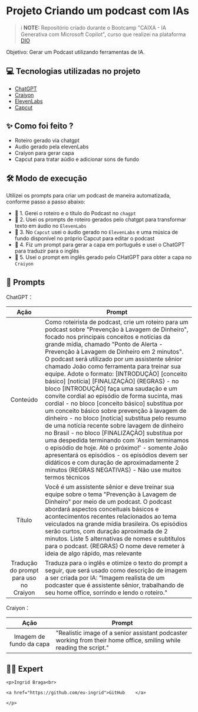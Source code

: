 # Projeto Criando um podcast com IAs


 > ℹ️ **NOTE:** Repositório criado durante o Bootcamp "CAIXA - IA Generativa com Microsoft Copilot", curso que realizei na plataforma [DIO](https://dio.me)

Objetivo: Gerar um Podcast utilizando ferramentas de IA.

## 💻 Tecnologias utilizadas no projeto

- [ChatGPT](https://chat.openai.com/) 
- [Craiyon](https://www.craiyon.com/)
- [ElevenLabs](https://beta.elevenlabs.io/)
- [Capcut](https://www.capcut.com/pt-br/)

## ✨ Como foi feito ?

- Roteiro gerado via chatgpt
- Audio gerado pela elevenLabs
- Craiyon para gerar capa
- Capcut para tratar aúdio e adicionar sons de fundo

## 🛠️ Modo de execução

Utilizei os prompts para criar um podcast de maneira automatizada, conforme passo a passo abaixo:

- 🤖 1. Gerei o roteiro e o título do Podcast no `chagpt`
- 🤖 2. Usei os prompts de roteiro gerados pelo chatgpt para transformar texto em áudio no `ElevenLabs`
- 🤖 3. No `Capcut` usei o áudio gerado no `ElevenLabs` e uma música de fundo disponível no próprio Capcut para editar o podcast
- 🤖 4. Fiz um prompt para gerar a capa em português e usei o ChatGPT para traduzir para o inglês 
- 🤖 5. Usei o prompt em inglês gerado pelo CHatGPT para obter a capa no `Craiyon`

## 🧠 Prompts

ChatGPT：

|   Ação   | Prompt                                                                                                                                                                                                                                                                         |
| :------: | ------------------------------------------------------------------------------------------------------------------------------------------------------------------------------------------------------------------------------------------------------------------------------ |
| Conteúdo | Como roteirista de podcast, crie um roteiro para um podcast sobre "Prevenção à Lavagem de Dinheiro", focado nos principais conceitos e notícias da grande mídia, chamado "Ponto de Alerta - Prevenção à Lavagem de Dinheiro em 2 minutos". O podcast será utilizado por um assistente sênior chamado João como ferramenta para treinar sua equipe. Adote o formato: [INTRODUÇÃO] [conceito básico] [notícia] [FINALIZAÇÃO] {REGRAS} - no bloco [INTRODUÇÃO] faça uma saudação e um convite cordial ao episódio de forma sucinta, mas cordial - no bloco [conceito básico] substitua por um conceito básico sobre prevenção à lavagem de dinheiro - no bloco [notícia] substitua pelo resumo de uma notícia recente sobre lavagem de dinheiro no Brasil - no bloco [FINALIZAÇÃO] substitua por uma despedida terminando com 'Assim terminamos o episódio de hoje. Até o próximo!' - somente João apresentará os episódios - os episódios devem ser didáticos e com duração de aproximadamente 2 minutos {REGRAS NEGATIVAS} - Não use muitos termos técnicos  |
| Título  | Você é um assistente sênior e deve treinar sua equipe sobre o tema "Prevenção à Lavagem de Dinheiro" por meio de um podcast. O podcast abordará aspectos conceituais básicos e acontecimentos recentes relacionados ao tema veiculados na grande mídia brasileira. Os episódios serão curtos, com duração aproximada de 2 minutos. Liste 5 alternativas de nomes e subtítulos para o podcast. {REGRAS} O nome deve remeter à ideia de algo rápido, mas relevante  |   
| Tradução do prompt para uso no Craiyon  | Traduza para o inglês e otimize o texto do prompt a seguir, que será usado como descrição de imagem a ser criada por IA: "Imagem realista de um podcaster que é assistente sênior, trabalhando de seu home office, sorrindo e lendo o roteiro." |


Craiyon：

|  Ação  | Prompt                                                                                 |
| :----: | -------------------------------------------------------------------------------------- |
| Imagem de fundo da capa | "Realistic image of a senior assistant podcaster working from their home office, smiling while reading the script." |


## 👨‍💻 Expert

<p>
    
    <p>Ingrid Braga<br>
    
    <a href="https://github.com/eu-ingrid">GitHub    </a>

    </p>
</p>
